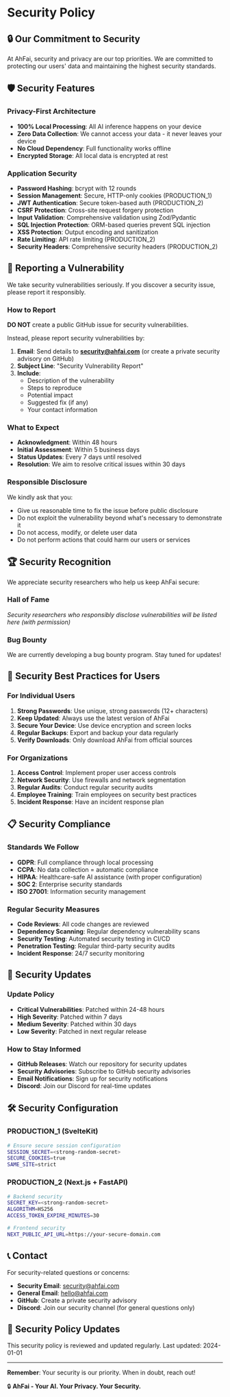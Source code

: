 # Security Policy

## 🔒 Our Commitment to Security

At AhFai, security and privacy are our top priorities. We are committed to protecting our users' data and maintaining the highest security standards.

## 🛡️ Security Features

### Privacy-First Architecture
- **100% Local Processing**: All AI inference happens on your device
- **Zero Data Collection**: We cannot access your data - it never leaves your device
- **No Cloud Dependency**: Full functionality works offline
- **Encrypted Storage**: All local data is encrypted at rest

### Application Security
- **Password Hashing**: bcrypt with 12 rounds
- **Session Management**: Secure, HTTP-only cookies (PRODUCTION_1)
- **JWT Authentication**: Secure token-based auth (PRODUCTION_2)
- **CSRF Protection**: Cross-site request forgery protection
- **Input Validation**: Comprehensive validation using Zod/Pydantic
- **SQL Injection Protection**: ORM-based queries prevent SQL injection
- **XSS Protection**: Output encoding and sanitization
- **Rate Limiting**: API rate limiting (PRODUCTION_2)
- **Security Headers**: Comprehensive security headers (PRODUCTION_2)

## 🐛 Reporting a Vulnerability

We take security vulnerabilities seriously. If you discover a security issue, please report it responsibly.

### How to Report

**DO NOT** create a public GitHub issue for security vulnerabilities.

Instead, please report security vulnerabilities by:

1. **Email**: Send details to **security@ahfai.com** (or create a private security advisory on GitHub)
2. **Subject Line**: "Security Vulnerability Report"
3. **Include**:
   - Description of the vulnerability
   - Steps to reproduce
   - Potential impact
   - Suggested fix (if any)
   - Your contact information

### What to Expect

- **Acknowledgment**: Within 48 hours
- **Initial Assessment**: Within 5 business days
- **Status Updates**: Every 7 days until resolved
- **Resolution**: We aim to resolve critical issues within 30 days

### Responsible Disclosure

We kindly ask that you:
- Give us reasonable time to fix the issue before public disclosure
- Do not exploit the vulnerability beyond what's necessary to demonstrate it
- Do not access, modify, or delete user data
- Do not perform actions that could harm our users or services

## 🏆 Security Recognition

We appreciate security researchers who help us keep AhFai secure:

### Hall of Fame
*Security researchers who responsibly disclose vulnerabilities will be listed here (with permission)*

### Bug Bounty
We are currently developing a bug bounty program. Stay tuned for updates!

## 🔐 Security Best Practices for Users

### For Individual Users
1. **Strong Passwords**: Use unique, strong passwords (12+ characters)
2. **Keep Updated**: Always use the latest version of AhFai
3. **Secure Your Device**: Use device encryption and screen locks
4. **Regular Backups**: Export and backup your data regularly
5. **Verify Downloads**: Only download AhFai from official sources

### For Organizations
1. **Access Control**: Implement proper user access controls
2. **Network Security**: Use firewalls and network segmentation
3. **Regular Audits**: Conduct regular security audits
4. **Employee Training**: Train employees on security best practices
5. **Incident Response**: Have an incident response plan

## 📋 Security Compliance

### Standards We Follow
- **GDPR**: Full compliance through local processing
- **CCPA**: No data collection = automatic compliance
- **HIPAA**: Healthcare-safe AI assistance (with proper configuration)
- **SOC 2**: Enterprise security standards
- **ISO 27001**: Information security management

### Regular Security Measures
- **Code Reviews**: All code changes are reviewed
- **Dependency Scanning**: Regular dependency vulnerability scans
- **Security Testing**: Automated security testing in CI/CD
- **Penetration Testing**: Regular third-party security audits
- **Incident Response**: 24/7 security monitoring

## 🔄 Security Updates

### Update Policy
- **Critical Vulnerabilities**: Patched within 24-48 hours
- **High Severity**: Patched within 7 days
- **Medium Severity**: Patched within 30 days
- **Low Severity**: Patched in next regular release

### How to Stay Informed
- **GitHub Releases**: Watch our repository for security updates
- **Security Advisories**: Subscribe to GitHub security advisories
- **Email Notifications**: Sign up for security notifications
- **Discord**: Join our Discord for real-time updates

## 🛠️ Security Configuration

### PRODUCTION_1 (SvelteKit)
```bash
# Ensure secure session configuration
SESSION_SECRET=<strong-random-secret>
SECURE_COOKIES=true
SAME_SITE=strict
```

### PRODUCTION_2 (Next.js + FastAPI)
```bash
# Backend security
SECRET_KEY=<strong-random-secret>
ALGORITHM=HS256
ACCESS_TOKEN_EXPIRE_MINUTES=30

# Frontend security
NEXT_PUBLIC_API_URL=https://your-secure-domain.com
```

## 📞 Contact

For security-related questions or concerns:

- **Security Email**: security@ahfai.com
- **General Email**: hello@ahfai.com
- **GitHub**: Create a private security advisory
- **Discord**: Join our security channel (for general questions only)

## 📜 Security Policy Updates

This security policy is reviewed and updated regularly. Last updated: 2024-01-01

---

**Remember**: Your security is our priority. When in doubt, reach out!

🔒 **AhFai - Your AI. Your Privacy. Your Security.**
